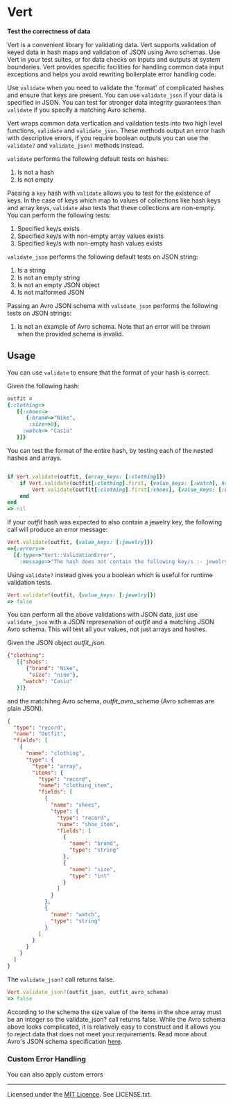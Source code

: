 # Vert

**Test the correctness of data**

Vert is a convenient library for validating data. Vert supports
validation of keyed data in hash maps and validation of JSON using
Avro schemas. Use Vert in your test suites, or for data checks on
inputs and outputs at system boundaries. Vert provides specific
facilities for handling common data input exceptions and helps you avoid
rewriting boilerplate error handling code. 

Use `validate` when you need to validate the 'format' of complicated
hashes and ensure that keys are present. You can use `validate_json`
if your data is specified in JSON. You can test for stronger data integrity guarantees than `validate` if you specify a matching Avro schema.

Vert wraps common data verfication and vaildation tests into two
high level functions, `validate` and `validate_json`. These methods
output an error hash with descriptive errors, if you require boolean
outputs you can use the `validate?` and `validate_json?` methods instead.

`validate` performs the following default tests on hashes:

1. Is not a hash
1. Is not empty

Passing a `key` hash with `validate` allows you to test for the
existence of keys. In the case of keys which map to values of collections
like hash keys and array keys, `validate` also tests that these
collections are non-empty. You can perform the following tests:

1. Specified key/s exists
1. Specified key/s with non-empty array values exists
1. Specified key/s with non-empty hash values exists

`validate_json` performs the following default tests on JSON string:

1. Is a string
1. Is not an empty string
1. Is not an empty JSON object
1. Is not malformed JSON
 
Passing an Avro JSON schema with `validate_json` performs the following tests on JSON strings:

1. Is not an example of Avro schema. Note that an error will be thrown when the provided schema is invalid.

## Usage

You can use `validate` to ensure that the format of your hash is correct.

Given the following hash:

```ruby
outfit =
{:clothing=>
   [{:shoes=>
      {:brand=>"Nike", 
       :size=>9}, 
     :watch=> "Casio"
   }]}
```

You can test the format of the entire hash, by testing each of the nested
hashes and arrays.

```ruby

if Vert.validate(outfit, {array_keys: [:clothing]})
    if Vert.validate(outfit[:clothing].first, {value_keys: [:watch], hash_keys: [:shoes]})
        Vert.validate(outfit[:clothing].first[:shoes], {value_keys: [:brand, :size]})
    end
end
=> nil
```

If your *outfit* hash was expected to also contain a jewelry key, the
following call will produce an error message:

```ruby
Vert.validate(outfit, {value_keys: [:jewelry]})
=>{:errors=>
  [{:type=>"Vert::ValidationError",
    :message=>"The hash does not contain the following key/s :- jewelry"}]}
```

Using `validate?` instead gives you a boolean which is useful
for runtime validation tests.

```ruby
Vert.validate?(outfit, {value_keys: [:jewelry]})
=> false
```

You can perform all the above validations with JSON data, just use
`validate_json` with a JSON represenation of *outfit* and a matching
JSON Avro schema. This will test all your values, not just arrays and
hashes.

Given the JSON object *outfit_json*.

```JSON
{"clothing":
   [{"shoes":
      {"brand": "Nike", 
       "size": "nine"}, 
     "watch": "Casio"
   }]}
```

and the matchihng Avro schema, *outfit_avro_schema* (Avro schemas are plain JSON).

```JSON
{
  "type": "record",
  "name": "Outfit",
  "fields": [
    {
      "name": "clothing",
      "type": {
        "type": "array",
        "items": {
          "type": "record",
          "name": "clothing_item",
          "fields": [
            {
              "name": "shoes",
              "type": {
                "type": "record",
                "name": "shoe_item",
                "fields": [
                  {
                    "name": "brand",
                    "type": "string"
                  },
                  {
                    "name": "size",
                    "type": "int"
                  }
                ]
              }
            },
            {
              "name": "watch",
              "type": "string"
            }
          ]
        }
      }
    }
  ]
}
```

The `validate_json?` call returns false.

```ruby
Vert.validate_json?(outfit_json, outfit_avro_schema)
=> false
```
According to the schema the size value of the items in the shoe array
must be an integer so the validate_json? call returns false. While the
Avro schema above looks complicated, it is relatively easy to
construct and it allows you to reject data that does not meet your
requirements. Read more about Avro's JSON schema specification [here](https://avro.apache.org/docs/1.7.6/spec.html#schemas).

### Custom Error Handling 

You can also apply custom errors 

---

Licensed under the [MIT Licence](http://opensource.org/licenses/MIT). See LICENSE.txt.
